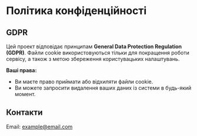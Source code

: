 # Політика конфіденційності

## GDPR
Цей проект відповідає принципам **General Data Protection Regulation (GDPR)**. Файли cookie використовуються тільки для покращення роботи сервісу, а також з метою збереження користувацьких налаштувань.

**Ваші права:**
- Ви маєте право приймати або відхиляти файли cookie.
- Ви можете запросити видалення ваших даних із системи в будь-який момент.

## Контакти
Email: example@email.com
